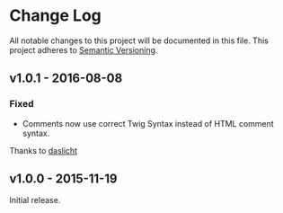# Change Log
All notable changes to this project will be documented in this file.
This project adheres to [Semantic Versioning](http://semver.org/).

## v1.0.1 - 2016-08-08
### Fixed
* Comments now use correct Twig Syntax instead of HTML comment syntax.

Thanks to [daslicht](https://github.com/daslicht)

## v1.0.0 - 2015-11-19
Initial release.
